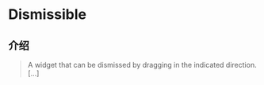 # Dismissible

## 介绍

> A widget that can be dismissed by dragging in the indicated direction. [...]
